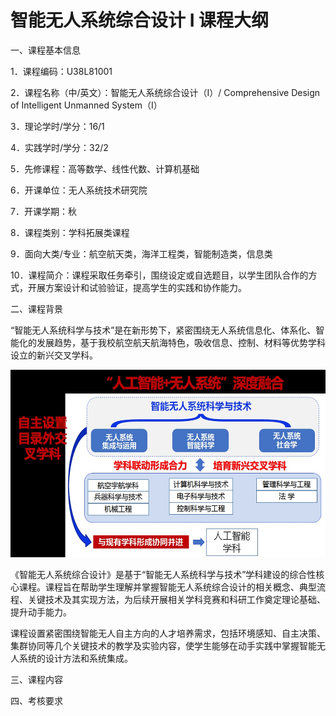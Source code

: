 # 智能无人系统综合设计 I 课程大纲

一、课程基本信息

1．课程编码：U38L81001

2．课程名称（中/英文）：智能无人系统综合设计（I）/ Comprehensive Design of Intelligent Unmanned System（I）

3．理论学时/学分：16/1

4．实践学时/学分：32/2

5．先修课程：高等数学、线性代数、计算机基础

6．开课单位：无人系统技术研究院

7．开课学期：秋

8．课程类别：学科拓展类课程

9．面向大类/专业：航空航天类，海洋工程类，智能制造类，信息类

10．课程简介：课程采取任务牵引，围绕设定或自选题目，以学生团队合作的方式，开展方案设计和试验验证，提高学生的实践和协作能力。

二、课程背景

“智能无人系统科学与技术”是在新形势下，紧密围绕无人系统信息化、体系化、智能化的发展趋势，基于我校航空航天航海特色，吸收信息、控制、材料等优势学科设立的新兴交叉学科。

<div align=left><img src="https://github.com/cavayangtao/npurobocourse/blob/main/fig/background.jpg" width="600" height="300"/></div>

《智能无人系统综合设计》是基于“智能无人系统科学与技术”学科建设的综合性核心课程。课程旨在帮助学生理解并掌握智能无人系统综合设计的相关概念、典型流程、关键技术及其实现方法，为后续开展相关学科竞赛和科研工作奠定理论基础、提升动手能力。

课程设置紧密围绕智能无人自主方向的人才培养需求，包括环境感知、自主决策、集群协同等几个关键技术的教学及实验内容，使学生能够在动手实践中掌握智能无人系统的设计方法和系统集成。



三、课程内容

四、考核要求
